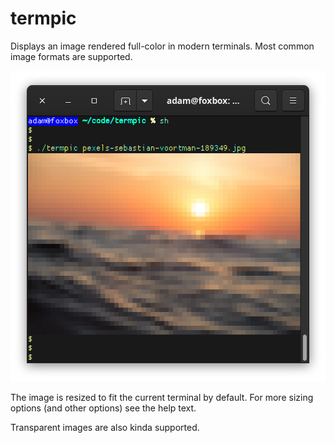 # termpic

Displays an image rendered full-color in modern terminals.  Most common 
image formats are supported.

![Example output](example-output.png)

The image is resized to fit the current terminal by default.  For more sizing options (and other options) see the help text.

Transparent images are also kinda supported.

